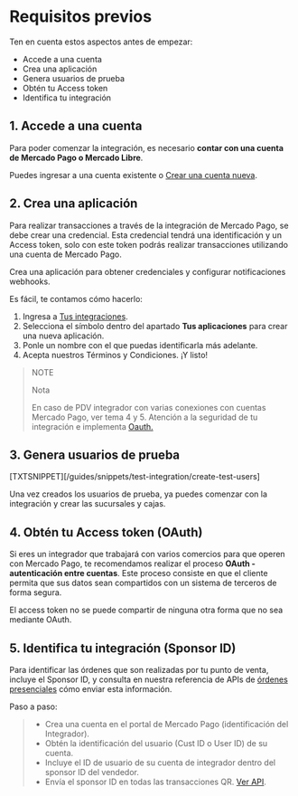 # Requisitos previos

Ten en cuenta estos aspectos antes de empezar:

* Accede a una cuenta
* Crea una aplicación
* Genera usuarios de prueba
* Obtén tu Access token
* Identifica tu integración

## 1. Accede a una cuenta

Para poder comenzar la integración, es necesario **contar con una cuenta de Mercado Pago o Mercado Libre**.

Puedes ingresar a una cuenta existente o [Crear una cuenta nueva](https://www.mercadopago[FAKER][URL][DOMAIN]/hub/registration/landing).

## 2. Crea una aplicación

Para realizar transacciones a través de la integración de Mercado Pago, se debe crear una credencial. Esta credencial tendrá una identificación y un Access token, solo con este token podrás realizar transacciones utilizando una cuenta de Mercado Pago.

Crea una aplicación para obtener credenciales y configurar notificaciones webhooks.

Es fácil, te contamos cómo hacerlo:

1. Ingresa a [Tus integraciones](https://www.mercadopago.com/developers/panel/applications).
2. Selecciona el símbolo dentro del apartado **Tus aplicaciones** para crear una nueva aplicación.
3. Ponle un nombre con el que puedas identificarla más adelante.
4. Acepta nuestros Términos y Condiciones. ¡Y listo!

> NOTE
>
> Nota
>
> En caso de PDV integrador con varias conexiones con cuentas Mercado Pago, ver tema 4 y 5. Atención a la seguridad de tu integración e implementa [Oauth.](/developers/es/docs/qr-code/additional-content/security/oauth/introduction)

## 3. Genera usuarios de prueba

[TXTSNIPPET][/guides/snippets/test-integration/create-test-users]

Una vez creados los usuarios de prueba, ya puedes comenzar con la integración y crear las sucursales y cajas.

## 4. Obtén tu Access token (OAuth)

Si eres un integrador que trabajará con varios comercios para que operen con Mercado Pago, te recomendamos realizar el proceso **OAuth - autenticación entre cuentas**. Este proceso consiste en que el cliente permita que sus datos sean compartidos con un sistema de terceros de forma segura.

El access token no se puede compartir de ninguna otra forma que no sea mediante OAuth.

## 5. Identifica tu integración (Sponsor ID)

Para identificar las órdenes que son realizadas por tu punto de venta, incluye el Sponsor ID, y consulta en nuestra referencia de APIs de [órdenes presenciales](https://www.mercadopago[FAKER][URL][DOMAIN]/developers/es/reference/instore_orders_v2/_instore_qr_seller_collectors_user_id_pos_external_pos_id_orders/get) cómo enviar esta información.

Paso a paso:

> * Crea una cuenta en el portal de Mercado Pago (identificación del Integrador).
> * Obtén la identificación del usuario (Cust ID o User ID) de su cuenta.
> * Incluye el ID de usuario de su cuenta de integrador dentro del sponsor ID del vendedor.
> * Envía el sponsor ID en todas las transacciones QR. [Ver API](https://www.mercadopago[FAKER][URL][DOMAIN]/developers/es/reference/instore_orders/_mpmobile_instore_qr_user_id_external_id/post).